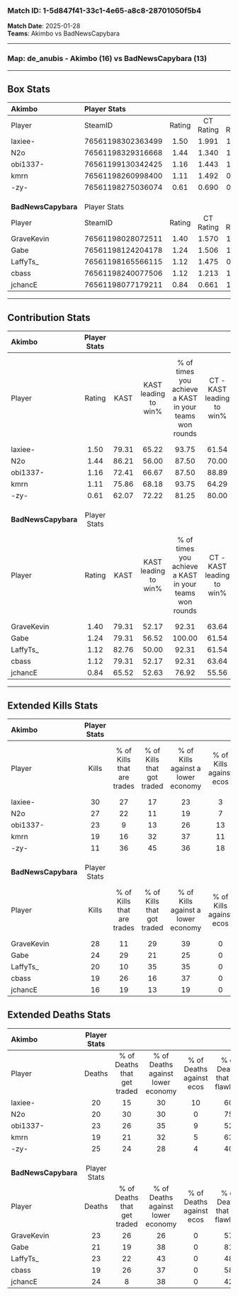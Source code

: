 ### Match ID: 1-5d847f41-33c1-4e65-a8c8-28701050f5b4  
**Match Date**: 2025-01-28  
**Teams**: Akimbo vs BadNewsCapybara  

---  

### **Map**: de_anubis - Akimbo (16) vs BadNewsCapybara (13)  
---  

## Box Stats  

| **Akimbo**          | Player Stats      |        |           |          |       |       |       |         |        |      |     |
| :- | :- | :-: | :-: | :-: | :-: | :-: | :-: | :-: | :-: | :-: | :-: |
| Player              | SteamID           | Rating | CT Rating | T Rating | KAST  |  ADR  | Kills | Assists | Deaths | K/D  | HS% |
| laxiee-             | 76561198302363499 |  1.50  |   1.991   |  1.155   | 79.31 | 95.7  |  30   |    8    |   20   | 1.50 | 60  |
| N2o                 | 76561198329316668 |  1.44  |   1.340   |  1.743   | 86.21 | 91.5  |  27   |    5    |   20   | 1.35 | 40  |
| obi1337-            | 76561199130342425 |  1.16  |   1.443   |  1.108   | 72.41 | 87.5  |  23   |    7    |   23   | 1.00 | 52  |
| kmrn                | 76561198260998400 |  1.11  |   1.492   |  0.904   | 75.86 | 81.6  |  19   |    6    |   19   | 1.00 | 36  |
| -zy-                | 76561198275036074 |  0.61  |   0.690   |  0.750   | 62.07 | 60.6  |  11   |    9    |   25   | 0.44 | 45  |
|                     |                   |        |           |          |       |       |       |         |        |      |     |
|                     |                   |        |           |          |       |       |       |         |        |      |     |
|                     |                   |        |           |          |       |       |       |         |        |      |     |
| **BadNewsCapybara** | Player Stats      |        |           |          |       |       |       |         |        |      |     |
| Player              | SteamID           | Rating | CT Rating | T Rating | KAST  |  ADR  | Kills | Assists | Deaths | K/D  | HS% |
| GraveKevin          | 76561198028072511 |  1.40  |   1.570   |  1.448   | 79.31 | 101.4 |  28   |    7    |   23   | 1.22 | 57  |
| Gabe                | 76561198124204178 |  1.24  |   1.506   |  1.121   | 79.31 | 80.7  |  24   |    3    |   21   | 1.14 | 41  |
| LaffyTs_            | 76561198165566115 |  1.12  |   1.475   |  0.952   | 82.76 | 81.0  |  20   |    7    |   23   | 0.87 | 80  |
| cbass               | 76561198240077506 |  1.12  |   1.213   |  1.208   | 79.31 | 72.5  |  19   |    8    |   19   | 1.00 | 52  |
| jchancE             | 76561198077179211 |  0.84  |   0.661   |  1.115   | 65.52 | 76.7  |  16   |    6    |   24   | 0.67 | 31  |
---  

## Contribution Stats  

| **Akimbo**          | Player Stats |       |                      |                                                        |                           |                                                             |                          |                                                            |
| :- | :-: | :-: | :-: | :-: | :-: | :-: | :-: | :-: |
| Player              |    Rating    | KAST  | KAST leading to win% | % of times you achieve a KAST in your teams won rounds | CT - KAST leading to win% | CT - % of times you achieve a KAST in your teams won rounds | T - KAST leading to win% | T - % of times you achieve a KAST in your teams won rounds |
| laxiee-             |     1.50     | 79.31 |        65.22         |                         93.75                          |           61.54           |                            88.89                            |          70.00           |                           100.00                           |
| N2o                 |     1.44     | 86.21 |        56.00         |                         87.50                          |           70.00           |                            77.78                            |          46.67           |                           100.00                           |
| obi1337-            |     1.16     | 72.41 |        66.67         |                         87.50                          |           88.89           |                            88.89                            |          50.00           |                           85.71                            |
| kmrn                |     1.11     | 75.86 |        68.18         |                         93.75                          |           64.29           |                           100.00                            |          75.00           |                           85.71                            |
| -zy-                |     0.61     | 62.07 |        72.22         |                         81.25                          |           80.00           |                            88.89                            |          62.50           |                           71.43                            |
|                     |              |       |                      |                                                        |                           |                                                             |                          |                                                            |
|                     |              |       |                      |                                                        |                           |                                                             |                          |                                                            |
|                     |              |       |                      |                                                        |                           |                                                             |                          |                                                            |
| **BadNewsCapybara** | Player Stats |       |                      |                                                        |                           |                                                             |                          |                                                            |
| Player              |    Rating    | KAST  | KAST leading to win% | % of times you achieve a KAST in your teams won rounds | CT - KAST leading to win% | CT - % of times you achieve a KAST in your teams won rounds | T - KAST leading to win% | T - % of times you achieve a KAST in your teams won rounds |
| GraveKevin          |     1.40     | 79.31 |        52.17         |                         92.31                          |           63.64           |                            87.50                            |          41.67           |                           100.00                           |
| Gabe                |     1.24     | 79.31 |        56.52         |                         100.00                         |           61.54           |                           100.00                            |          50.00           |                           100.00                           |
| LaffyTs_            |     1.12     | 82.76 |        50.00         |                         92.31                          |           61.54           |                           100.00                            |          36.36           |                           80.00                            |
| cbass               |     1.12     | 79.31 |        52.17         |                         92.31                          |           63.64           |                            87.50                            |          41.67           |                           100.00                           |
| jchancE             |     0.84     | 65.52 |        52.63         |                         76.92                          |           55.56           |                            62.50                            |          50.00           |                           100.00                           |
---  

## Extended Kills Stats  

| **Akimbo**          | Player Stats |                            |                            |                                    |                         |                              |                                 |                                       |                    |           |
| :- | :-: | :-: | :-: | :-: | :-: | :-: | :-: | :-: | :-: | :-: |
| Player              |    Kills     | % of Kills that are trades | % of Kills that got traded | % of Kills against a lower economy | % of Kills against ecos | % of Kills that are flawless | % of Kills that are close duels | % of Kills that are assisted by flash | Pistol Round Kills | AWP Kills |
| laxiee-             |      30      |             27             |             17             |                 23                 |            3            |              53              |               10                |                   3                   |         0          |     0     |
| N2o                 |      27      |             22             |             11             |                 19                 |            7            |              52              |               11                |                   4                   |         2          |    11     |
| obi1337-            |      23      |             9              |             13             |                 26                 |           13            |              61              |                0                |                   0                   |         2          |     0     |
| kmrn                |      19      |             16             |             32             |                 37                 |           11            |              53              |               16                |                   0                   |         1          |     1     |
| -zy-                |      11      |             36             |             45             |                 36                 |           18            |              73              |                0                |                   0                   |         2          |     0     |
|                     |              |                            |                            |                                    |                         |                              |                                 |                                       |                    |           |
|                     |              |                            |                            |                                    |                         |                              |                                 |                                       |                    |           |
|                     |              |                            |                            |                                    |                         |                              |                                 |                                       |                    |           |
| **BadNewsCapybara** | Player Stats |                            |                            |                                    |                         |                              |                                 |                                       |                    |           |
| Player              |    Kills     | % of Kills that are trades | % of Kills that got traded | % of Kills against a lower economy | % of Kills against ecos | % of Kills that are flawless | % of Kills that are close duels | % of Kills that are assisted by flash | Pistol Round Kills | AWP Kills |
| GraveKevin          |      28      |             11             |             29             |                 39                 |            0            |              54              |                7                |                  11                   |         4          |     0     |
| Gabe                |      24      |             29             |             21             |                 25                 |            0            |              58              |               13                |                   8                   |         0          |     0     |
| LaffyTs_            |      20      |             10             |             35             |                 35                 |            0            |              65              |                5                |                   5                   |         1          |     0     |
| cbass               |      19      |             26             |             16             |                 37                 |            0            |              42              |               21                |                   5                   |         1          |     0     |
| jchancE             |      16      |             19             |             13             |                 19                 |            0            |              69              |                6                |                   0                   |         2          |     5     |
## Extended Deaths Stats  

| **Akimbo**          | Player Stats |                             |                                   |                          |                               |                            |                           |               |
| :- | :-: | :-: | :-: | :-: | :-: | :-: | :-: | :-: |
| Player              |    Deaths    | % of Deaths that get traded | % of Deaths against lower economy | % of Deaths against ecos | % of Deaths that are flawless | % of Deaths that are close | % of Deaths while blinded | Deaths to AWP |
| laxiee-             |      20      |             15              |                30                 |            10            |              60               |             10             |             5             |       2       |
| N2o                 |      20      |             30              |                30                 |            0             |              75               |             5              |            10             |       0       |
| obi1337-            |      23      |             26              |                35                 |            9             |              52               |             17             |             4             |       2       |
| kmrn                |      19      |             21              |                32                 |            5             |              63               |             5              |             0             |       0       |
| -zy-                |      25      |             24              |                28                 |            4             |              40               |             12             |            12             |       1       |
|                     |              |                             |                                   |                          |                               |                            |                           |               |
|                     |              |                             |                                   |                          |                               |                            |                           |               |
|                     |              |                             |                                   |                          |                               |                            |                           |               |
| **BadNewsCapybara** | Player Stats |                             |                                   |                          |                               |                            |                           |               |
| Player              |    Deaths    | % of Deaths that get traded | % of Deaths against lower economy | % of Deaths against ecos | % of Deaths that are flawless | % of Deaths that are close | % of Deaths while blinded | Deaths to AWP |
| GraveKevin          |      23      |             26              |                26                 |            0             |              57               |             4              |             4             |       2       |
| Gabe                |      21      |             19              |                38                 |            0             |              81               |             5              |             0             |       1       |
| LaffyTs_            |      23      |             22              |                43                 |            0             |              48               |             13             |             0             |       2       |
| cbass               |      19      |             26              |                37                 |            0             |              58               |             11             |             0             |       1       |
| jchancE             |      24      |              8              |                38                 |            0             |              42               |             8              |             4             |       6       |
